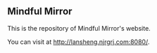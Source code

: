 ## Mindful Mirror
This is the repository of Mindful Mirror's website. 

You can visit at http://lansheng.njrgrj.com:8080/. 
